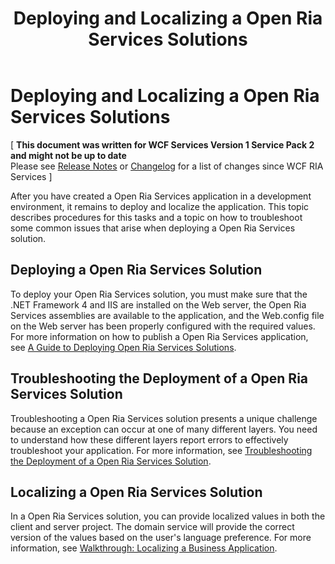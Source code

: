 ﻿---
title: Deploying and Localizing a Open Ria Services Solutions
TOCTitle: Deploying and Localizing a Open Ria Services Solutions
ms:assetid: 20847a37-efc9-44ae-af5d-b04c367f9862
ms:mtpsurl: https://msdn.microsoft.com/en-us/library/Ff679939(v=VS.91)
ms:contentKeyID: 31136447
ms.date: 08/19/2013
mtps_version: v=VS.91
---

# Deploying and Localizing a Open Ria Services Solutions

\[ **This document was written for WCF Services Version 1 Service Pack 2 and might not be up to date** <br />
Please see [Release Notes](https://github.com/OpenRIAServices/OpenRiaServices/releases) or [Changelog](https://github.com/OpenRIAServices/OpenRiaServices/blob/main/Changelog.md) for a list of changes since WCF RIA Services \]

After you have created a Open Ria Services application in a development environment, it remains to deploy and localize the application. This topic describes procedures for this tasks and a topic on how to troubleshoot some common issues that arise when deploying a Open Ria Services solution.

## Deploying a Open Ria Services Solution

To deploy your Open Ria Services solution, you must make sure that the .NET Framework 4 and IIS are installed on the Web server, the Open Ria Services assemblies are available to the application, and the Web.config file on the Web server has been properly configured with the required values. For more information on how to publish a Open Ria Services application, see [A Guide to Deploying Open Ria Services Solutions](./ff426912).

## Troubleshooting the Deployment of a Open Ria Services Solution

Troubleshooting a Open Ria Services solution presents a unique challenge because an exception can occur at one of many different layers. You need to understand how these different layers report errors to effectively troubleshoot your application. For more information, see [Troubleshooting the Deployment of a Open Ria Services Solution](./ff426913).

## Localizing a Open Ria Services Solution

In a Open Ria Services solution, you can provide localized values in both the client and server project. The domain service will provide the correct version of the values based on the user's language preference. For more information, see [Walkthrough: Localizing a Business Application](./ff679940).

